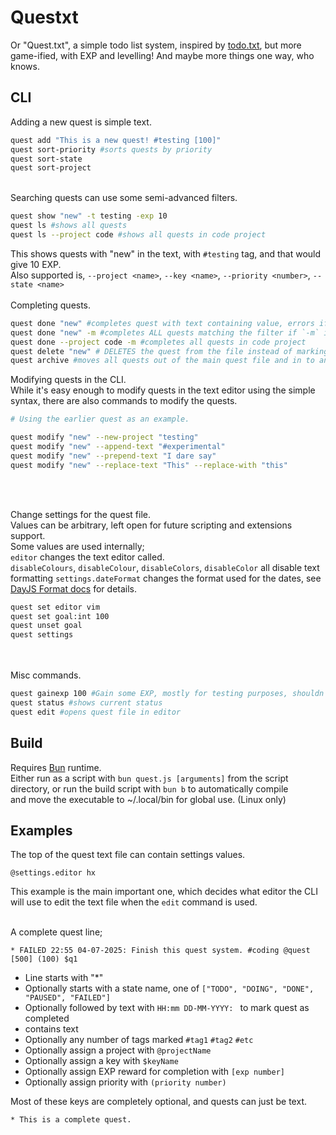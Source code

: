 # Questxt
Or "Quest.txt", a simple todo list system, inspired by [todo.txt](https://github.com/todotxt/todo.txt-cli), but more game-ified, with EXP and levelling! And maybe more things one way, who knows.<br>

## CLI
Adding a new quest is simple text.

```bash
quest add "This is a new quest! #testing [100]"
quest sort-priority #sorts quests by priority
quest sort-state
quest sort-project
```
<br>
Searching quests can use some semi-advanced filters.

```bash
quest show "new" -t testing -exp 10
quest ls #shows all quests
quest ls --project code #shows all quests in code project
```

This shows quests with "new" in the text, with `#testing` tag, and that would give 10 EXP.<br>
Also supported is, `--project <name>`, `--key <name>`, `--priority <number>`, `--state <name>`<br>
<br>
Completing quests.

```bash
quest done "new" #completes quest with text containing value, errors if more than one is found
quest done "new" -m #completes ALL quests matching the filter if `-m` is added
quest done --project code -m #completes all quests in code project
quest delete "new" # DELETES the quest from the file instead of marking as complete
quest archive #moves all quests out of the main quest file and in to an archive file
```

Modifying quests in the CLI.<br>
While it's easy enough to modify quests in the text editor using the simple syntax, there are also commands to modify the quests.

```bash
# Using the earlier quest as an example.

quest modify "new" --new-project "testing"
quest modify "new" --append-text "#experimental"
quest modify "new" --prepend-text "I dare say"
quest modify "new" --replace-text "This" --replace-with "this"
```

<br><br>

Change settings for the quest file.<br>
Values can be arbitrary, left open for future scripting and extensions support.<br>
Some values are used internally;<br>
`editor` changes the text editor called.<br>
`disableColours`, `disableColour`, `disableColors`, `disableColor` all disable text formatting
`settings.dateFormat` changes the format used for the dates, see [DayJS Format docs](https://day.js.org/docs/en/display/format) for details.

```bash
quest set editor vim
quest set goal:int 100
quest unset goal
quest settings
```

<br>
<br>
Misc commands.

```bash
quest gainexp 100 #Gain some EXP, mostly for testing purposes, shouldn't need to be called manually unless you need to manually adjust something.
quest status #shows current status
quest edit #opens quest file in editor
```

## Build
Requires [Bun](https://bun.sh) runtime.<br>
Either run as a script with `bun quest.js [arguments]` from the script directory, or run the build script with `bun b` to automatically compile<br>
and move the executable to ~/.local/bin for global use. (Linux only)

## Examples
The top of the quest text file can contain settings values.

```
@settings.editor hx
```

This example is the main important one, which decides what editor the CLI will use to edit the text file when the `edit` command is used.<br><br>

A complete quest line;

```
* FAILED 22:55 04-07-2025: Finish this quest system. #coding @quest [500] (100) $q1
```
- Line starts with "*"
- Optionally starts with a state name, one of `["TODO", "DOING", "DONE", "PAUSED", "FAILED"]`
- Optionally followed by text with `HH:mm DD-MM-YYYY: ` to mark quest as completed
- contains text
- Optionally any number of tags marked `#tag1` `#tag2` `#etc`
- Optionally assign a project with `@projectName`
- Optionally assign a key with `$keyName`
- Optionally assign EXP reward for completion with `[exp number]`
- Optionally assign priority with `(priority number)`

Most of these keys are completely optional, and quests can just be text.

```
* This is a complete quest.
```
